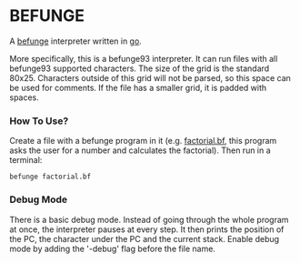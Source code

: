 # BEFUNGE

A [befunge](https://esolangs.org/wiki/Befunge) interpreter written in [go](www.golang.org).

More specifically, this is a befunge93 interpreter. It can run files with all befunge93 supported
characters. The size of the grid is the standard 80x25. Characters outside of this grid will not
be parsed, so this space can be used for comments. If the file has a smaller grid, it is padded
with spaces.

### How To Use?
Create a file with a befunge program in it (e.g. [factorial.bf](factorial.bf), this program asks
the user for a number and calculates the factorial). Then run in a terminal:
```shell
befunge factorial.bf
```

### Debug Mode
There is a basic debug mode. Instead of going through the whole program at once, the interpreter
pauses at every step. It then prints the position of the PC, the character under the PC and the
current stack. Enable debug mode by adding the '-debug' flag before the file name.
